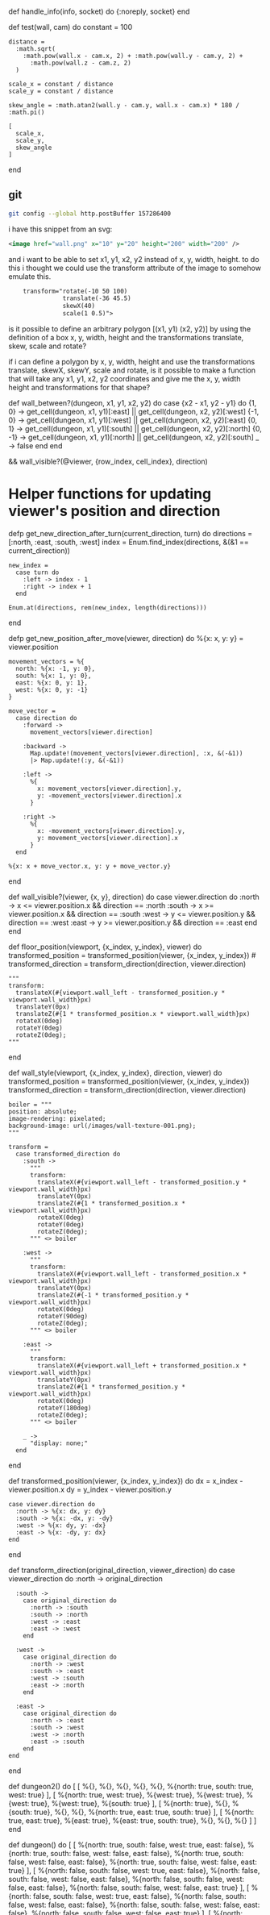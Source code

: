 <style>
  .test {
    /* transform: perspective(300px) rotateX(30deg) rotateZ(30deg) rotateY(30deg); */
    transform: matrix3d(1,1,1,1,1,1,1,1,1,1,1,1,1,1,1,1)
  }
</style>

<div class="w-full h-full">
  <svg id="dungeon-viewport" width="100%" height="100%">
    <image
      href={~p"/images/wall_001.png"}
      class="test"
    />
  </svg>
</div>

<!-- rotate(-10 50 100)   -->



  def handle_info(info, socket) do
    {:noreply, socket}
  end

  def test(wall, cam) do
    constant = 100

    distance =
      :math.sqrt(
        :math.pow(wall.x - cam.x, 2) + :math.pow(wall.y - cam.y, 2) +
          :math.pow(wall.z - cam.z, 2)
      )

    scale_x = constant / distance
    scale_y = constant / distance

    skew_angle = :math.atan2(wall.y - cam.y, wall.x - cam.x) * 180 / :math.pi()

    [
      scale_x,
      scale_y,
      skew_angle
    ]
  end



## git

```bash
git config --global http.postBuffer 157286400
```


i have this snippet from an svg:
```svg
<image href="wall.png" x="10" y="20" height="200" width="200" />
```

and i want to be able to set x1, y1, x2, y2 instead of x, y, width, height.
to do this i thought we could use the transform attribute of the image to
somehow emulate this.

```svg
    transform="rotate(-10 50 100)
               translate(-36 45.5)
               skewX(40)
               scale(1 0.5)">
```

is it possible to define an arbitrary polygon [(x1, y1) (x2, y2)] by using the definition of a box x, y, width, height and the transformations translate, skew, scale and rotate?


if i can define a polygon by x, y, width, height and use the transformations translate, skewX, skewY, scale and rotate, is it possible to make a function that will take any x1, y1, x2, y2 coordinates and give me the x, y, width height and transformations for that shape?


  def wall_between?(dungeon, x1, y1, x2, y2) do
    case {x2 - x1, y2 - y1} do
      {1, 0} -> get_cell(dungeon, x1, y1)[:east] || get_cell(dungeon, x2, y2)[:west]
      {-1, 0} -> get_cell(dungeon, x1, y1)[:west] || get_cell(dungeon, x2, y2)[:east]
      {0, 1} -> get_cell(dungeon, x1, y1)[:south] || get_cell(dungeon, x2, y2)[:north]
      {0, -1} -> get_cell(dungeon, x1, y1)[:north] || get_cell(dungeon, x2, y2)[:south]
      _ -> false
    end
  end

  && wall_visible?(@viewer, {row_index, cell_index}, direction)



  # Helper functions for updating viewer's position and direction
  defp get_new_direction_after_turn(current_direction, turn) do
    directions = [:north, :east, :south, :west]
    index = Enum.find_index(directions, &(&1 == current_direction))

    new_index =
      case turn do
        :left -> index - 1
        :right -> index + 1
      end

    Enum.at(directions, rem(new_index, length(directions)))
  end

  defp get_new_position_after_move(viewer, direction) do
    %{x: x, y: y} = viewer.position

    movement_vectors = %{
      north: %{x: -1, y: 0},
      south: %{x: 1, y: 0},
      east: %{x: 0, y: 1},
      west: %{x: 0, y: -1}
    }

    move_vector =
      case direction do
        :forward ->
          movement_vectors[viewer.direction]

        :backward ->
          Map.update!(movement_vectors[viewer.direction], :x, &(-&1))
          |> Map.update!(:y, &(-&1))

        :left ->
          %{
            x: movement_vectors[viewer.direction].y,
            y: -movement_vectors[viewer.direction].x
          }

        :right ->
          %{
            x: -movement_vectors[viewer.direction].y,
            y: movement_vectors[viewer.direction].x
          }
      end

    %{x: x + move_vector.x, y: y + move_vector.y}
  end

  def wall_visible?(viewer, {x, y}, direction) do
    case viewer.direction do
      :north -> x <= viewer.position.x && direction == :north
      :south -> x >= viewer.position.x && direction == :south
      :west -> y <= viewer.position.y && direction == :west
      :east -> y >= viewer.position.y && direction == :east
    end
  end

  def floor_position(viewport, {x_index, y_index}, viewer) do
    transformed_position = transformed_position(viewer, {x_index, y_index})
    # transformed_direction = transform_direction(direction, viewer.direction)

    """
    transform:
      translateX(#{viewport.wall_left - transformed_position.y * viewport.wall_width}px)
      translateY(0px)
      translateZ(#{1 * transformed_position.x * viewport.wall_width}px)
      rotateX(0deg)
      rotateY(0deg)
      rotateZ(0deg);
    """
  end

  def wall_style(viewport, {x_index, y_index}, direction, viewer) do
    transformed_position = transformed_position(viewer, {x_index, y_index})
    transformed_direction = transform_direction(direction, viewer.direction)

    boiler = """
    position: absolute;
    image-rendering: pixelated;
    background-image: url(/images/wall-texture-001.png);
    """

    transform =
      case transformed_direction do
        :south ->
          """
          transform:
            translateX(#{viewport.wall_left - transformed_position.y * viewport.wall_width}px)
            translateY(0px)
            translateZ(#{1 * transformed_position.x * viewport.wall_width}px)
            rotateX(0deg)
            rotateY(0deg)
            rotateZ(0deg);
          """ <> boiler

        :west ->
          """
          transform:
            translateX(#{viewport.wall_left - transformed_position.x * viewport.wall_width}px)
            translateY(0px)
            translateZ(#{-1 * transformed_position.y * viewport.wall_width}px)
            rotateX(0deg)
            rotateY(90deg)
            rotateZ(0deg);
          """ <> boiler

        :east ->
          """
          transform:
            translateX(#{viewport.wall_left + transformed_position.x * viewport.wall_width}px)
            translateY(0px)
            translateZ(#{1 * transformed_position.y * viewport.wall_width}px)
            rotateX(0deg)
            rotateY(180deg)
            rotateZ(0deg);
          """ <> boiler

        _ ->
          "display: none;"
      end
  end

  def transformed_position(viewer, {x_index, y_index}) do
    dx = x_index - viewer.position.x
    dy = y_index - viewer.position.y

    case viewer.direction do
      :north -> %{x: dx, y: dy}
      :south -> %{x: -dx, y: -dy}
      :west -> %{x: dy, y: -dx}
      :east -> %{x: -dy, y: dx}
    end
  end

  def transform_direction(original_direction, viewer_direction) do
    case viewer_direction do
      :north ->
        original_direction

      :south ->
        case original_direction do
          :north -> :south
          :south -> :north
          :west -> :east
          :east -> :west
        end

      :west ->
        case original_direction do
          :north -> :west
          :south -> :east
          :west -> :south
          :east -> :north
        end

      :east ->
        case original_direction do
          :north -> :east
          :south -> :west
          :west -> :north
          :east -> :south
        end
    end
  end

  def dungeon2() do
    [
      [
        %{},
        %{},
        %{},
        %{},
        %{},
        %{north: true, south: true, west: true}
      ],
      [
        %{north: true, west: true},
        %{west: true},
        %{west: true},
        %{west: true},
        %{west: true},
        %{south: true}
      ],
      [
        %{north: true},
        %{},
        %{south: true},
        %{},
        %{},
        %{north: true, east: true, south: true}
      ],
      [
        %{north: true, east: true},
        %{east: true},
        %{east: true, south: true},
        %{},
        %{},
        %{}
      ]
    ]
  end

  def dungeon() do
    [
      [
        %{north: true, south: false, west: true, east: false},
        %{north: true, south: false, west: false, east: false},
        %{north: true, south: false, west: false, east: false},
        %{north: true, south: false, west: false, east: true}
      ],
      [
        %{north: false, south: false, west: true, east: false},
        %{north: false, south: false, west: false, east: false},
        %{north: false, south: false, west: false, east: false},
        %{north: false, south: false, west: false, east: true}
      ],
      [
        %{north: false, south: false, west: true, east: false},
        %{north: false, south: false, west: false, east: false},
        %{north: false, south: false, west: false, east: false},
        %{north: false, south: false, west: false, east: true}
      ],
      [
        %{north: false, south: false, west: true, east: false},
        %{north: false, south: false, west: false, east: false},
        %{north: false, south: false, west: false, east: false},
        %{north: false, south: false, west: false, east: true}
      ],
      [
        %{north: false, south: true, west: true, east: false},
        %{north: false, south: true, west: false, east: false},
        %{north: false, south: true, west: false, east: false},
        %{north: false, south: true, west: false, east: true}
      ]
    ]
  end
end


    dungeon = socket.assigns.dungeon
    viewer_position = socket.assigns.dungeon
    viewer_direction = socket.assigns.dungeon

    case action do
      "turn-left" ->
        new_direction = get_new_direction_after_turn(socket.assigns.viewer.direction, :left)
        viewer = %{socket.assigns.viewer | direction: new_direction}
        log = ["player turned left to #{new_direction}" | log]
        {:noreply, assign(socket, viewer: viewer, log: log)}

      "turn-right" ->
        new_direction = get_new_direction_after_turn(socket.assigns.viewer.direction, :right)
        viewer = %{socket.assigns.viewer | direction: new_direction}
        log = ["player turned right to #{new_direction}" | log]
        {:noreply, assign(socket, viewer: viewer, log: log)}

      "go-forward" ->
        new_position = get_new_position_after_move(socket.assigns.viewer, :forward)
        viewer = %{socket.assigns.viewer | position: new_position}
        log = ["player moved forward to #{new_position.x}, #{new_position.y}" | log]
        {:noreply, assign(socket, viewer: viewer, log: log)}

      "go-left" ->
        new_position = get_new_position_after_move(socket.assigns.viewer, :left)
        viewer = %{socket.assigns.viewer | position: new_position}
        log = ["player moved forward to #{new_position.x}, #{new_position.y}" | log]
        {:noreply, assign(socket, viewer: viewer, log: log)}

      "go-backward" ->
        new_position = get_new_position_after_move(socket.assigns.viewer, :backward)
        viewer = %{socket.assigns.viewer | position: new_position}
        log = ["player moved forward to #{new_position.x}, #{new_position.y}" | log]
        {:noreply, assign(socket, viewer: viewer, log: log)}

      "go-right" ->
        new_position = get_new_position_after_move(socket.assigns.viewer, :right)
        viewer = %{socket.assigns.viewer | position: new_position}
        log = ["player moved forward to #{new_position.x}, #{new_position.y}" | log]
        {:noreply, assign(socket, viewer: viewer, log: log)}

      _ ->
        {:noreply, socket}
    end